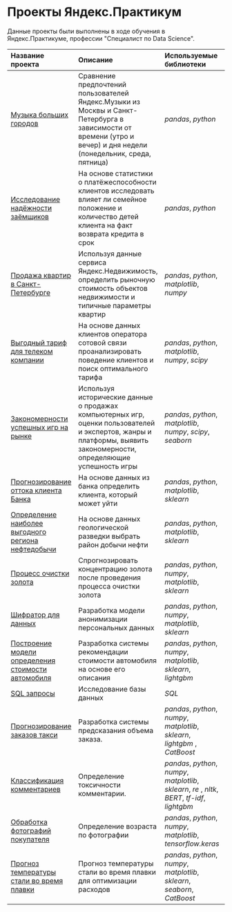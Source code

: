 # Проекты Яндекс.Практикум 
Данные проекты были выполнены в ходе обучения в Яндекс.Практикуме, профессии  "Специалист по Data Science".

| Название проекта | Описание | Используемые библиотеки | Тип задачи |
| :---------------------- | :---------------------- | :---------------------- | :---------------------- |
| [Музыка больших городов](yandex_music) | Сравнение предпочтений пользователей Яндекс.Музыки из Москвы и Санкт-Петербурга в зависимости от времени (утро и вечер) и дня недели (понедельник, среда, пятница)| *pandas*, *python*| Исследовательский анализ данных|
| [Исследование надёжности заёмщиков](borrower_reability) | На основе статистики о платёжеспособности клиентов исследовать влияет ли семейное положение и количество детей клиента на факт возврата кредита в срок| *pandas*, *python* |Исследовательский анализ данных|
| [Продажа квартир в Санкт-Петербурге](cost_of_apartments) | Используя данные сервиса Яндекс.Недвижимость, определить рыночную стоимость объектов недвижимости и типичные параметры квартир| *pandas*, *python*, *matplotlib*, *numpy* |Исследовательский анализ данных|
| [Выгодный тариф для телеком компании](best_tariff_for_customer) |На основе данных клиентов оператора сотовой связи проанализировать поведение клиентов и поиск оптимального тарифа| *pandas*, *python*, *matplotlib*, *numpy*, *scipy* |Исследовательский анализ данных|
| [Закономерности успешных игр на рынке](succesful_games) |Используя исторические данные о продажах компьютерных игр, оценки пользователей и экспертов, жанры и платформы, выявить закономерности, определяющие успешность игры | *pandas*, *python*, *matplotlib*, *numpy*, *scipy*, *seaborn* |Исследовательский анализ данных|
| [Прогнозирование оттока клиента Банка](churn_prediction) |На основе данных из банка определить клиента, который может уйти | *pandas*, *python*, *matplotlib*, *sklearn* |Классификация|
| [Определение наиболее выгодного региона нефтедобычи](best_region_for_oil_production) |На основе данных геологической разведки выбрать район добычи нефти | *pandas*, *python*, *matplotlib*, *sklearn* |Регрессия|
| [Процесс очистки золота](gold_enrichment) |Спрогнозировать концентрацию золота после проведения процесса очистки золота| *pandas*, *python*, *numpy*, *matplotlib*, *sklearn* |Регрессия|
| [Шифратор для данных](encryptor) |Разработка модели анонимизации персональных данных| *pandas*, *python*, *numpy*, *matplotlib*, *sklearn* |Регрессия|
| [Построение модели определения стоимости автомобиля](cars_price_prediction) |Разработка системы рекомендации стоимости автомобиля на основе его описания| *pandas*, *python*, *numpy*, *matplotlib*, *sklearn*, *lightgbm* |Регрессия|
| [SQL запросы](sql_requests) |Исследование базы данных| *SQL*|Запросы в базу данных|
| [Прогнозирование заказов такси](time_series) |Разработка системы предсказания объема заказа.| *pandas*, *python*, *numpy*, *matplotlib*, *sklearn*, *lightgbm* , *CatBoost*|Регрессия|
| [Классификация комментариев](NLP) |Определение токсичности комментарии.| *pandas*, *python*, *numpy*, *matplotlib*, *sklearn*, *re* , *nltk*, *BERT*, *tf-idf*, *lightgbm*|Классификация|
| [Обработка фотографий покупателя](CV_age) |Определение возраста по фотографии| *pandas*, *python*, *numpy*, *matplotlib*, *tensorflow.keras* |Компьютерное зрение|
| [Прогноз температуры стали во время плавки](steel_temperature_predictions) |Прогноз температуры стали во время плавки для оптимизации расходов| *pandas*, *python*, *numpy*, *matplotlib*, *sklearn*, *seaborn*, *CatBoost*|Регрессия|
